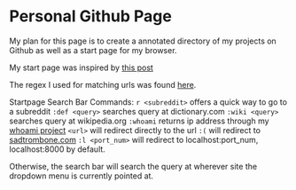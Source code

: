 # Personal Github Page

My plan for this page is to create a annotated directory of my projects on Github as well as a start page for my browser.

My start page was inspired by [this post](https://www.reddit.com/r/unixporn/comments/55c3ax/i3_i_just_started_learning_html_and_css_and_made/)

The regex I used for matching urls was found [here](http://www.regextester.com/20).

Startpage Search Bar Commands:
`r <subreddit>` offers a quick way to go to a subreddit
`:def <query>` searches query at dictionary.com
`:wiki <query>` searches query at wikipedia.org
`:whoami` returns ip address through my [whoami project](https://github.com/stancheta/fcc-whoami)
`<url>` will redirect directly to the url
`:(` will redirect to [sadtrombone.com](https://www.sadtrombone.com/?autoplay=true)
`:l <port_num>` will redirect to localhost:port_num, localhost:8000 by default.

Otherwise, the search bar will search the query at wherever site the dropdown menu is currently pointed at.
